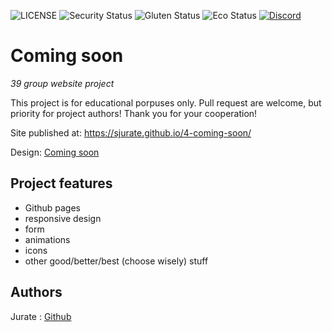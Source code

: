 ![LICENSE](https://img.shields.io/badge/license-MIT-blue.svg?style=flat-square)
![Security Status](https://img.shields.io/security-headers?label=Security&url=https%3A%2F%2Fgithub.com&style=flat-square)
![Gluten Status](https://img.shields.io/badge/Gluten-Free-green.svg)
![Eco Status](https://img.shields.io/badge/ECO-Friendly-green.svg)
[![Discord](https://discord.com/api/guilds/571393319201144843/widget.png)](https://discord.gg/dRwW4rw)

# Coming soon

_39 group website project_

This project is for educational porpuses only. Pull request are welcome, but priority for project authors! Thank you for your cooperation!

Site published at: https://sjurate.github.io/4-coming-soon/

Design: [Coming soon](https://cdn.discordapp.com/attachments/850245533838868480/850246473362178048/coming-soon-wide.png)

## Project features

-   Github pages
-   responsive design
-   form
-   animations
-   icons
-   other good/better/best (choose wisely) stuff

## Authors

Jurate : [Github](https://github.com/sjurate)